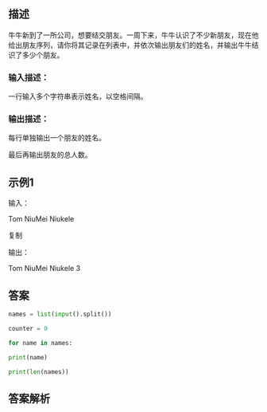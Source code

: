 ## 描述

牛牛新到了一所公司，想要结交朋友。一周下来，牛牛认识了不少新朋友，现在他给出朋友序列，请你将其记录在列表中，并依次输出朋友们的姓名，并输出牛牛结识了多少个朋友。

### 输入描述：

一行输入多个字符串表示姓名，以空格间隔。

### 输出描述：

每行单独输出一个朋友的姓名。

最后再输出朋友的总人数。

  

## 示例1

输入：

Tom NiuMei Niukele

复制

输出：

Tom
NiuMei
Niukele
3

## 答案

```python 
names = list(input().split())

counter = 0

for name in names:

print(name)

print(len(names))
```

## 答案解析